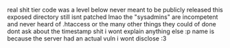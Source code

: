 real shit tier code was a level below never meant to be publicly released
this exposed directory still isnt patched lmao the "sysadmins" are incompetent and never heard of .htaccess or the many other things they could of done
dont ask about the timestamp shit
i wont explain anything else :p
name is because the server had an actual vuln i wont disclose :3
